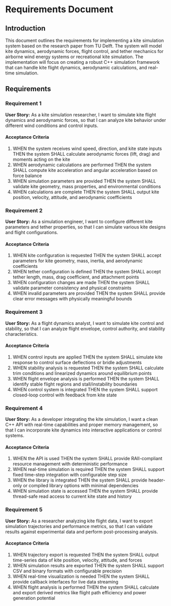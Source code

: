 # Requirements Document

## Introduction

This document outlines the requirements for implementing a kite simulation system based on the research paper from TU Delft. The system will model kite dynamics, aerodynamic forces, flight control, and tether mechanics for airborne wind energy systems or recreational kite simulation. The implementation will focus on creating a robust C++ simulation framework that can handle kite flight dynamics, aerodynamic calculations, and real-time simulation.

## Requirements

### Requirement 1

**User Story:** As a kite simulation researcher, I want to simulate kite flight dynamics and aerodynamic forces, so that I can analyze kite behavior under different wind conditions and control inputs.

#### Acceptance Criteria

1. WHEN the system receives wind speed, direction, and kite state inputs THEN the system SHALL calculate aerodynamic forces (lift, drag) and moments acting on the kite
2. WHEN aerodynamic calculations are performed THEN the system SHALL compute kite acceleration and angular acceleration based on force balance
3. WHEN simulation parameters are provided THEN the system SHALL validate kite geometry, mass properties, and environmental conditions
4. WHEN calculations are complete THEN the system SHALL output kite position, velocity, attitude, and aerodynamic coefficients

### Requirement 2

**User Story:** As a simulation engineer, I want to configure different kite parameters and tether properties, so that I can simulate various kite designs and flight configurations.

#### Acceptance Criteria

1. WHEN kite configuration is requested THEN the system SHALL accept parameters for kite geometry, mass, inertia, and aerodynamic coefficients
2. WHEN tether configuration is defined THEN the system SHALL accept tether length, mass, drag coefficient, and attachment points
3. WHEN configuration changes are made THEN the system SHALL validate parameter consistency and physical constraints
4. WHEN invalid parameters are provided THEN the system SHALL provide clear error messages with physically meaningful bounds

### Requirement 3

**User Story:** As a flight dynamics analyst, I want to simulate kite control and stability, so that I can analyze flight envelope, control authority, and stability characteristics.

#### Acceptance Criteria

1. WHEN control inputs are applied THEN the system SHALL simulate kite response to control surface deflections or bridle adjustments
2. WHEN stability analysis is requested THEN the system SHALL calculate trim conditions and linearized dynamics around equilibrium points
3. WHEN flight envelope analysis is performed THEN the system SHALL identify stable flight regions and stall/instability boundaries
4. WHEN control system is integrated THEN the system SHALL support closed-loop control with feedback from kite state

### Requirement 4

**User Story:** As a developer integrating the kite simulation, I want a clean C++ API with real-time capabilities and proper memory management, so that I can incorporate kite dynamics into interactive applications or control systems.

#### Acceptance Criteria

1. WHEN the API is used THEN the system SHALL provide RAII-compliant resource management with deterministic performance
2. WHEN real-time simulation is required THEN the system SHALL support fixed time-step integration with configurable step size
3. WHEN the library is integrated THEN the system SHALL provide header-only or compiled library options with minimal dependencies
4. WHEN simulation state is accessed THEN the system SHALL provide thread-safe read access to current kite state and history

### Requirement 5

**User Story:** As a researcher analyzing kite flight data, I want to export simulation trajectories and performance metrics, so that I can validate results against experimental data and perform post-processing analysis.

#### Acceptance Criteria

1. WHEN trajectory export is requested THEN the system SHALL output time-series data of kite position, velocity, attitude, and forces
2. WHEN simulation results are exported THEN the system SHALL support CSV and binary formats with configurable precision
3. WHEN real-time visualization is needed THEN the system SHALL provide callback interfaces for live data streaming
4. WHEN flight analysis is performed THEN the system SHALL calculate and export derived metrics like flight path efficiency and power generation potential